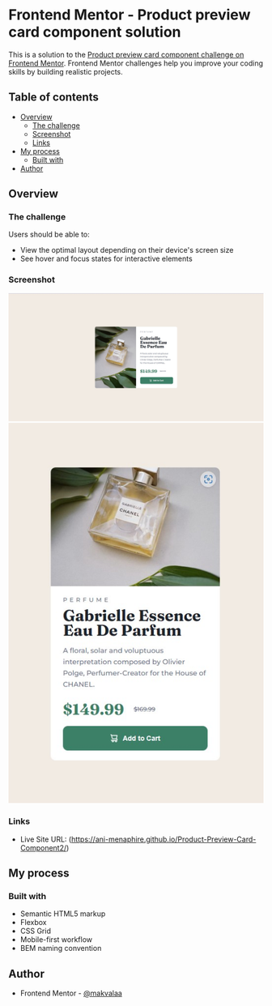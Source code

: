 # Frontend Mentor - Product preview card component solution

This is a solution to the [Product preview card component challenge on Frontend Mentor](https://www.frontendmentor.io/challenges/product-preview-card-component-GO7UmttRfa). Frontend Mentor challenges help you improve your coding skills by building realistic projects. 

## Table of contents

- [Overview](#overview)
  - [The challenge](#the-challenge)
  - [Screenshot](#screenshot)
  - [Links](#links)
- [My process](#my-process)
  - [Built with](#built-with)
- [Author](#author)

## Overview

### The challenge

Users should be able to:

- View the optimal layout depending on their device's screen size
- See hover and focus states for interactive elements

### Screenshot

![desktop view](Screenshot-desktop.jpg)
![mobile view](Screenshot-mobile.jpg)

### Links

- Live Site URL: (https://ani-menaphire.github.io/Product-Preview-Card-Component2/)

## My process

### Built with

- Semantic HTML5 markup
- Flexbox
- CSS Grid
- Mobile-first workflow
- BEM naming convention
## Author

- Frontend Mentor - [@makvalaa](https://www.frontendmentor.io/profile/Makvalaa)


